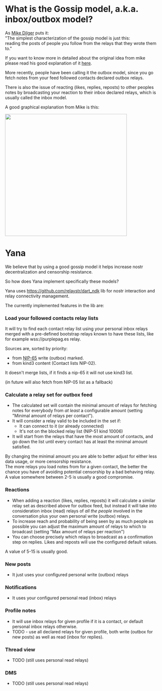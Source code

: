 # What is the Gossip model, a.k.a. inbox/outbox model?

As [Mike Dilger](https://mikedilger.com/) puts it:\
"The simplest characterization of the gossip model is just this:\
reading the posts of people you follow from the relays that they wrote them to."

If you want to know more in detailed about the original idea from mike please read his good explanation of it [here](https://mikedilger.com/gossip-model/).

More recently, people have been calling it the outbox model, since you go fetch notes from your feed followed contacts declared outbox relays.

There is also the issue of reacting (likes, replies, reposts) to other peoples notes by broadcasting your reaction to their inbox declared relays, which is usually called the inbox model.

A good graphical explanation from Mike is this:

<img src="https://mikedilger.com/gossip-model/gossip-model.png" style="width:400px; height:400px"/>

# Yana
We believe that by using a good gossip model it helps increase nostr decentralization and censorship resistance.

So how does Yana implement specifically these models?

Yana uses https://github.com/relaystr/dart_ndk lib for nostr interaction and relay connectivity management.

The currently implemented features in the lib are:

### Load your followed contacts relay lists
It will try to find each contact relay list using your personal inbox relays merged with a pre-defined bootstrap relays known to have these lists, like for example wss://purplepag.es relay.

Sources are, sorted by priority:
- from [NIP-65](https://github.com/nostr-protocol/nips/blob/master/65.md) write (outbox) marked.
- from kind3 content (Contact lists NIP-02).

It doesn't merge lists, if it finds a nip-65 it will not use kind3 list.

(in future will also fetch from NIP-05 list as a fallback)

### Calculate a relay set for outbox feed
- The calculated set will contain the minimal amount of relays for fetching notes for everybody from *at least* a configurable amount (setting "Minimal amount of relays per contact").
- It will consider a relay valid to be included in the set if:
  - It can connect to it (or already connected)
  - It's not on the blocked relay list (NIP-51 kind 10006)
- It will start from the relays that have the most amount of contacts, and go down the list until every contact has at least the minimal amount satisfied.

By changing the minimal amount you are able to better adjust for either less data usage, or more censorship resistance.\
The more relays you load notes from for a given contact, the better the chance you have of avoiding potential censorship by a bad behaving relay.\
A value somewhere between 2-5 is usually a good compromise.

### Reactions
- When adding a reaction (likes, replies, reposts) it will calculate a similar relay set as described above for outbox feed, but instead it will take into consideration inbox (read) relays of *all the people* involved in the conversation plus your own personal write (outbox) relays.
- To increase reach and probability of being seen by as much people as possible you can adjust the maximum amount of relays to which to broadcast (setting "Max amount of relays per reaction")
- You can choose precisely which relays to broadcast as a confirmation step on replies. Likes and reposts will use the configured default values.

A value of 5-15 is usually good.

### New posts
- It just uses your configured personal write (outbox) relays

### Notifications
- It uses your configured personal read (inbox) relays

### Profile notes
- It will use inbox relays for given profile if it is a contact, or default personal inbox relays otherwise.
- TODO - use all declared relays for given profile, both write (outbox for new posts) as well as read (inbox for replies).

### Thread view
- TODO (still uses personal read relays) 

### DMS
- TODO (still uses personal read relays)

